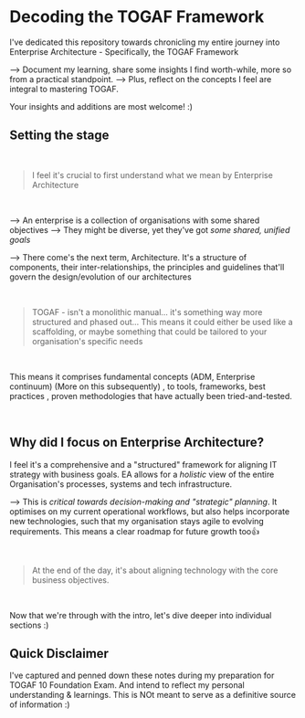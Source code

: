 # Decoding the TOGAF Framework

I've dedicated this repository towards chronicling my entire journey into Enterprise Architecture - Specifically, the TOGAF Framework

--> Document my learning, share some insights I find worth-while,  more so from a practical standpoint. 
--> Plus, reflect on the concepts I feel are integral to mastering TOGAF. 

Your insights and additions are most welcome! :)



## Setting the stage

</br>

> I feel it's crucial to first understand what we mean by Enterprise Architecture

</br>

--> An enterprise is a collection of organisations with some shared objectives --> They might be diverse, yet they've got *some shared, unified goals*

--> There come's the next term, Architecture. It's a structure of components, their inter-relationships, the principles and guidelines that'll govern the design/evolution of our architectures

</br>

> TOGAF - isn't a monolithic manual... it's something way more structured and phased out... This means it could either be used like a scaffolding, or maybe something that could be tailored to your organisation's specific needs

</br>

This means it comprises fundamental concepts (ADM, Enterprise continuum) (More on this subsequently) , to tools, frameworks, best practices , proven methodologies that have actually been tried-and-tested. 

</br>

## Why did I focus on Enterprise Architecture?

I feel it's a comprehensive and a "structured" framework for aligning IT strategy with business goals. EA allows for a *holistic* view of the entire Organisation's processes, systems and tech infrastructure. 

--> This is *critical towards decision-making and "strategic" planning*. It optimises on my current operational workflows, but also helps incorporate new technologies, such that my organisation stays agile to evolving requirements.  This means a clear roadmap for future growth too👍


</br>

> At the end of the day, it's about aligning technology with the core business objectives.

</br>


Now that we're through with the intro, let's dive deeper into individual sections :)


## Quick Disclaimer

I've captured and penned down these notes during my preparation for TOGAF 10 Foundation Exam. And intend to reflect my personal understanding & learnings. This is NOt meant to serve as a definitive source of information :)


